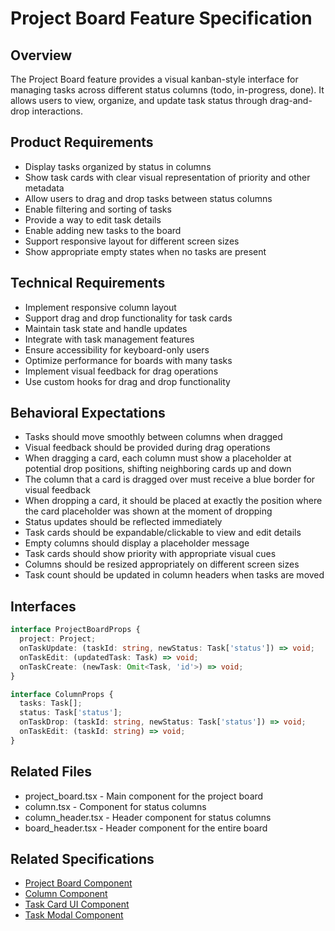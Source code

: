 # Project Board Feature Specification

## Overview
The Project Board feature provides a visual kanban-style interface for managing tasks across different status columns (todo, in-progress, done). It allows users to view, organize, and update task status through drag-and-drop interactions.

## Product Requirements
- Display tasks organized by status in columns
- Show task cards with clear visual representation of priority and other metadata
- Allow users to drag and drop tasks between status columns
- Enable filtering and sorting of tasks
- Provide a way to edit task details
- Enable adding new tasks to the board
- Support responsive layout for different screen sizes
- Show appropriate empty states when no tasks are present

## Technical Requirements
- Implement responsive column layout
- Support drag and drop functionality for task cards
- Maintain task state and handle updates
- Integrate with task management features
- Ensure accessibility for keyboard-only users
- Optimize performance for boards with many tasks
- Implement visual feedback for drag operations
- Use custom hooks for drag and drop functionality

## Behavioral Expectations
- Tasks should move smoothly between columns when dragged
- Visual feedback should be provided during drag operations
- When dragging a card, each column must show a placeholder at potential drop positions, shifting neighboring cards up and down
- The column that a card is dragged over must receive a blue border for visual feedback
- When dropping a card, it should be placed at exactly the position where the card placeholder was shown at the moment of dropping
- Status updates should be reflected immediately
- Task cards should be expandable/clickable to view and edit details
- Empty columns should display a placeholder message
- Task cards should show priority with appropriate visual cues
- Columns should be resized appropriately on different screen sizes
- Task count should be updated in column headers when tasks are moved

## Interfaces
```typescript
interface ProjectBoardProps {
  project: Project;
  onTaskUpdate: (taskId: string, newStatus: Task['status']) => void;
  onTaskEdit: (updatedTask: Task) => void;
  onTaskCreate: (newTask: Omit<Task, 'id'>) => void;
}

interface ColumnProps {
  tasks: Task[];
  status: Task['status'];
  onTaskDrop: (taskId: string, newStatus: Task['status']) => void;
  onTaskEdit: (taskId: string) => void;
}
```

## Related Files
- project_board.tsx - Main component for the project board
- column.tsx - Component for status columns
- column_header.tsx - Header component for status columns
- board_header.tsx - Header component for the entire board

## Related Specifications
- [Project Board Component](./specs/project_board.tsx.spec.md)
- [Column Component](./specs/column.tsx.spec.md)
- [Task Card UI Component](../../ui/features/task_card/features.spec.md)
- [Task Modal Component](../../ui/features/task_modal/features.spec.md)
